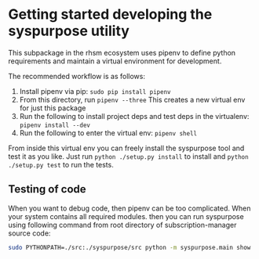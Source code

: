 # Getting started developing the syspurpose utility

This subpackage in the rhsm ecosystem uses pipenv to define python requirements and maintain a
virtual environment for development.

The recommended workflow is as follows:

1) Install pipenv via pip: `sudo pip install pipenv`
1) From this directory, run `pipenv --three` This creates a new virtual env for just this package
1) Run the following to install project deps and test deps in the virtualenv: `pipenv install --dev`
1) Run the following to enter the virtual env: `pipenv shell`

From inside this virtual env you can freely install the syspurpose tool and test it as you like.
Just run `python ./setup.py install` to install and `python ./setup.py test` to run the tests.

## Testing of code

When you want to debug code, then pipenv can be too complicated. When your system contains all required
modules. then you can run syspurpose using following command from root directory of subscription-manager
source code:

```bash
sudo PYTHONPATH=./src:./syspurpose/src python -m syspurpose.main show
```